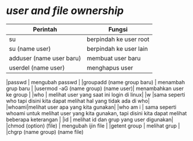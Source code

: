 # *user and file ownership*

| Perintah | Fungsi |
|---       |---     |
|su | berpindah ke user root |
|su (name user) | berpindah ke user lain |
|adduser (name user baru) | membuat user baru |
|userdel (name user) | menghapus user|

|passwd | mengubah passwd |
|groupadd (name group baru) | menambah grup baru |
|usermod -aG (name group) (name user)| menambahkan user ke group |
|who | melihat user yang saat ini login di linux|
|w |sama seperti who tapi disini kita dapat melihat hal yang tidak ada di who|
|whoami|melihat user apa yang kita gunakan|
|who am i | sama seperti whoami untuk melihat user yang kita gunakan, tapi disini kita dapat melihat beberapa keterangan |
|id | melihat id dan grup yang user digunakan|
|chmod (option) (file) | mengubah ijin file |
|getent group | melihat grup |
|chgrp (name group) (name file)
